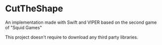 # CutTheShape
An implementation made with Swift and VIPER based on the second game of "Squid Games"

This project doesn't require to download any third party libraries.
